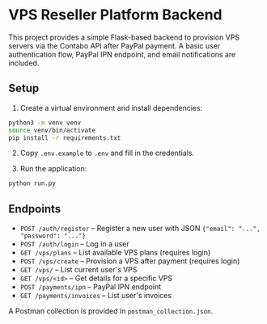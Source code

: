 # VPS Reseller Platform Backend

This project provides a simple Flask-based backend to provision VPS servers via the Contabo API after PayPal payment. A basic user authentication flow, PayPal IPN endpoint, and email notifications are included.

## Setup

1. Create a virtual environment and install dependencies:

```bash
python3 -m venv venv
source venv/bin/activate
pip install -r requirements.txt
```

2. Copy `.env.example` to `.env` and fill in the credentials.

3. Run the application:

```bash
python run.py
```

## Endpoints

- `POST /auth/register` – Register a new user with JSON `{"email": "...", "password": "..."}`
- `POST /auth/login` – Log in a user
- `GET /vps/plans` – List available VPS plans (requires login)
- `POST /vps/create` – Provision a VPS after payment (requires login)
- `GET /vps/` – List current user's VPS
- `GET /vps/<id>` – Get details for a specific VPS
- `POST /payments/ipn` – PayPal IPN endpoint
- `GET /payments/invoices` – List user's invoices

A Postman collection is provided in `postman_collection.json`.
